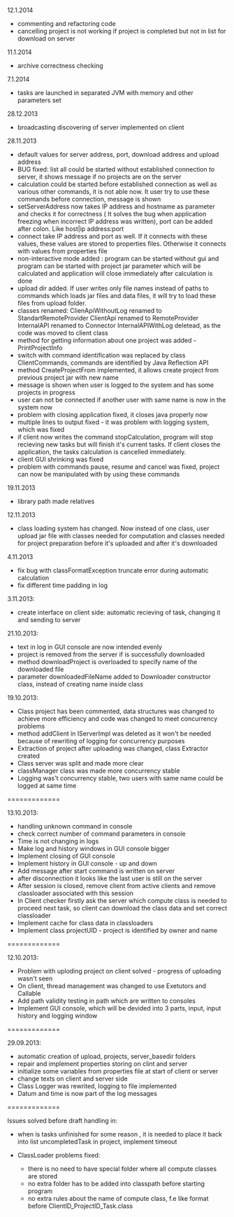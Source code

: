 12.1.2014
- commenting and refactoring code
- cancelling project is not working if project is completed but not in list for download on server

11.1.2014
- archive correctness checking

7.1.2014
- tasks are launched in separated JVM with memory and other parameters set

28.12.2013
 - broadcasting discovering of server implemented on client

28.11.2013
 - default values for server address, port, download address and upload address
 - BUG fixed: list all could be started without established connection to server, it shows message if no projects are on the server
 - calculation could be started before established connection as well as various other commands, it is not able now. It user try to use these commands before connection, message is shown
 - setServerAddress now takes IP address and hostname as parameter and checks it for correctness ( It solves the bug when application freezing when incorrect IP address was written), port can be added after colon. Like host|ip address:port
 - connect take IP address and port as well. If it connects with these values, these values are stored to properties files. Otherwise it connects with values from properties file
 - non-interactive mode added : program can be started without gui and program can be started with project jar parameter which will be calculated and application will close immediately after calculation is done
 - upload dir added. If user writes only file names instead of paths to commands which loads jar files and data files, it will try to load these files from upload folder.
 - classes renamed: ClienApiWithoutLog renamed to StandartRemoteProvider
                    ClientApi renamed to RemoteProvider
                    InternalAPI renamed to Connector
                    InternalAPIWithLog deletead, as the code was moved to client class
- method for getting information about one project was added - PrintProjectInfo
- switch with command identification was replaced by class ClientCommands, commands are identified by Java Reflection API
- method CreateProjectFrom implemented, it allows create project from previous project jar with new name
- message is shown when user is logged to the system and has some projects in progress
- user can not be connected if another user with same name is now in the system now
- problem with closing application fixed, it closes java properly now
- multiple lines to output fixed - it was problem with logging system, which was fixed
- if client now writes the command stopCalculation, program will stop recieving new tasks but will finish it's current tasks. If client closes the application, the tasks calculation is cancelled immediately.
- client GUI shrinking was fixed
- problem with commands pause, resume and cancel was fixed, project can now be manipulated with by using these commands

19.11.2013
- library path made relatives

12.11.2013
- class loading system has changed. Now instead of one class, user upload jar file with classes needed for computation and classes needed for project preparation before it's uploaded and after it's downloaded


4.11.2013
- fix bug with classFormatException truncate error during automatic calculation
- fix different time padding in log

3.11.2013:
- create interface on client side: automatic recieving of task, changing it and sending to server

21.10.2013:
- text in log in GUI console are now intended evenly
- project is removed from the server if is successfully downloaded
- method downloadProject is overloaded to specify name of the downloaded file
- parameter downloadedFileName added to Downloader constructor class, instead of creating name inside class

19.10.2013:
- Class project has been commented, data structures was  changed to achieve more efficiency and code was changed to 			 	                      meet concurrency problems
- method addClient in IServerImpl was deleted as it won't be needed because of rewriting of logging for concurrency purposes
- Extraction of project after uploading was changed, class Extractor created
- Class server was split and made more clear
- classManager class was made more concurrency stable
- Logging was't concurrency stable, two users with same name could be logged at same time

=============

13.10.2013:
- handling unknown command in console
- check correct number of command parameters in console
- Time is not changing in logs 
- Make log and history windows in GUI console bigger
- Implement closing of GUI console
- Implement history in GUI console - up and down
- Add message after start command is written on server
- after disconnection it looks like the last user is still on the server
- After session is closed, remove client from active clients and remove classloader associated with this session
- In Client checker firstly ask the server which compute class is needed to proceed next task,
  so client can download the class data and set correct classloader
- Implement cache for class data in classloaders
- Implement class projectUID - project is identified by owner and name	

=============

12.10.2013:
- Problem with uploding project on client solved - progress of uploading wasn't seen
- On client, thread management was changed to use Exetutors and Callable<T>
- Add path validity testing in path which are written to consoles
- Implement GUI console, which will be devided into 3 parts, input, input history and logging window

=============

29.09.2013:
- automatic creation of upload, projects, server_basedir folders
- repair and implement properties storing on clint and server
- initialize some variables from properties file at start of client or server
- change texts on client and server side
- Class Logger was rewrited, logging to file implemented
- Datum and time is now part of the log messages

=============
	
Issues solved before draft handling in:        

- when is tasks unfinished for some reason , it is needed to place it back into list uncompletedTask in project,
  implement timeout


- ClassLoader problems fixed:
	- there is no need to have special folder where all compute classes are stored
	- no extra folder has to be added into classpath before starting program
	- no extra rules about the name of compute class, f.e like format before ClientID_ProjectID_Task.class
    
